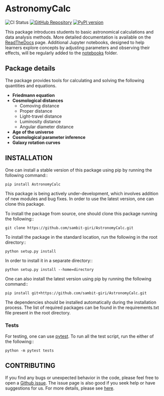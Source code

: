 # AstronomyCalc

![CI Status](https://github.com/sambit-giri/AstronomyCalc/actions/workflows/ci.yml/badge.svg)
[![GitHub Repository](https://img.shields.io/github/repo-size/sambit-giri/AstronomyCalc)](https://github.com/sambit-giri/AstronomyCalc)
[![PyPI version](https://badge.fury.io/py/AstronomyCalc.svg)](https://badge.fury.io/py/AstronomyCalc)

This package introduces students to basic astronomical calculations and data analysis methods. More detailed documentation is available on the [ReadTheDocs](https://AstronomyCalc.readthedocs.io/) page. Additional Jupyter notebooks, designed to help learners explore concepts by adjusting parameters and observing their effects, will be regularly added to the [notebooks](https://github.com/sambit-giri/AstronomyCalc/tree/main/notebooks) folder.


## Package details

The package provides tools for calculating and solving the following quantities and equations.

* **Friedmann equation**
* **Cosmological distances**
    * Comoving distance
    * Proper distance
    * Light-travel distance 
    * Luminosity distance
    * Angular diameter distance
* **Age of the universe**
* **Cosmological parameter inference**
* **Galaxy rotation curves**

## INSTALLATION

One can install a stable version of this package using pip by running the following command::

    pip install AstronomyCalc

This package is being actively under-development, which involves addition of new modules and bug fixes. In order to use the latest version, one can clone this package.

To install the package from source, one should clone this package running the following::

    git clone https://github.com/sambit-giri/AstronomyCalc.git

To install the package in the standard location, run the following in the root directory::

    python setup.py install

In order to install it in a separate directory::

    python setup.py install --home=directory

One can also install the latest version using pip by running the following command::

    pip install git+https://github.com/sambit-giri/AstronomyCalc.git

The dependencies should be installed automatically during the installation process. The list of required packages can be found in the requirements.txt file present in the root directory.

### Tests

For testing, one can use [pytest](https://docs.pytest.org/en/stable/). To run all the test script, run the either of the following::

    python -m pytest tests
    
## CONTRIBUTING

If you find any bugs or unexpected behavior in the code, please feel free to open a [Github issue](https://github.com/sambit-giri/AstronomyCalc/issues). The issue page is also good if you seek help or have suggestions for us. For more details, please see [here](https://AstronomyCalc.readthedocs.io/contributing.html).
